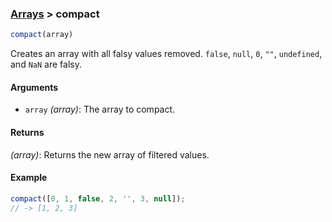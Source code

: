 ### [Arrays](../) > compact

```js
compact(array)
```

Creates an array with all falsy values removed.
`false`, `null`, `0`, `""`, `undefined`, and `NaN` are falsy.

#### Arguments

- `array` _(array)_: The array to compact.

#### Returns

_(array)_: Returns the new array of filtered values.

#### Example
```js
compact([0, 1, false, 2, '', 3, null]);
// -> [1, 2, 3]
```
